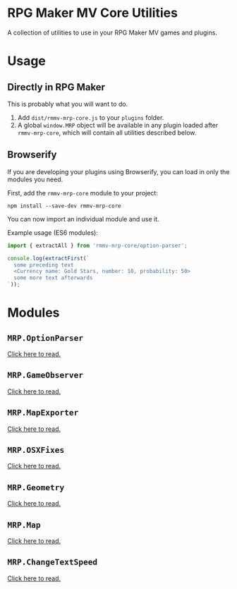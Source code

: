 # RPG Maker MV Core Utilities

A collection of utilities to use in your RPG Maker MV games and plugins.

# Usage

## Directly in RPG Maker

This is probably what you will want to do.

1. Add `dist/rmmv-mrp-core.js` to your `plugins` folder.
2. A global `window.MRP` object will be available in any plugin loaded after `rmmv-mrp-core`, which will contain all utilities described below.

## Browserify

If you are developing your plugins using Browserify, you can load in only the modules you need.

First, add the `rmmv-mrp-core` module to your project:

    npm install --save-dev rmmv-mrp-core

You can now import an individual module and use it.

Example usage (ES6 modules):

```javascript
import { extractAll } from 'rmmv-mrp-core/option-parser';

console.log(extractFirst(`
  some preceding text
  <Currency name: Gold Stars, number: 10, probability: 50>
  some more text afterwards
`));
```

# Modules

## `MRP.OptionParser`

[Click here to read.](docs/OptionParser.md)

## `MRP.GameObserver`

[Click here to read.](docs/GameObserver.md)

## `MRP.MapExporter`

[Click here to read.](docs/MapExporter.md)

## `MRP.OSXFixes`

[Click here to read.](docs/OSXFixes.md)

## `MRP.Geometry`

[Click here to read.](docs/Geometry.md)

## `MRP.Map`

[Click here to read.](docs/Map.md)

## `MRP.ChangeTextSpeed`

[Click here to read.](docs/ChangeTextSpeed.md)
